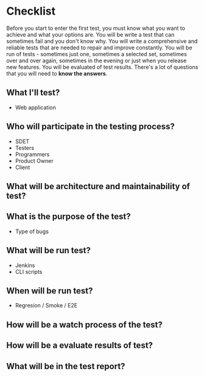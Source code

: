 # Checklist

Before you start to enter the first test, you must know what you want to achieve and what your options are.
You will be write a test that can sometimes fail and you don't know why. You will write a comprehensive and reliable tests that are needed to repair and improve constantly. You will be run of tests - sometimes just one, sometimes a selected set, sometimes over and over again, sometimes in the evening or just when you release new features. You will be evaluated of test results. There's a lot of questions that you will need to **know the answers**.


## What I'll test?
- Web application

## Who will participate in the testing process?
- SDET
- Testers
- Programmers
- Product Owner
- Client

## What will be architecture and maintainability of test?

## What is the purpose of the test?
- Type of bugs

## What will be run test?
- Jenkins
- CLI scripts

## When will be run test?
- Regresion / Smoke / E2E

## How will be a watch process of the test?

## How will be a evaluate results of test?

## What will be in the test report?